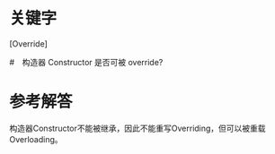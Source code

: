 # 关键字
[Override]

#　构造器 Constructor 是否可被 override?

# 参考解答
构造器Constructor不能被继承，因此不能重写Overriding，但可以被重载
Overloading。
